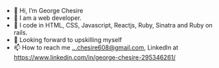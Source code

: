 - 👋 Hi, I’m George Chesire
- 👀 I am a web developer.
- 🌱 I code in HTML, CSS, Javascript, Reactjs, Ruby, Sinatra and Ruby on rails.
- 💞️ Looking forward to upskilling myself
- 📫 How to reach me ...chesire608@gmail.com, LinkedIn at https://www.linkedin.com/in/george-chesire-295346261/

<!---
Georgeches/Georgeches is a ✨ special ✨ repository because its `README.md` (this file) appears on your GitHub profile.
You can click the Preview link to take a look at your changes.
--->
